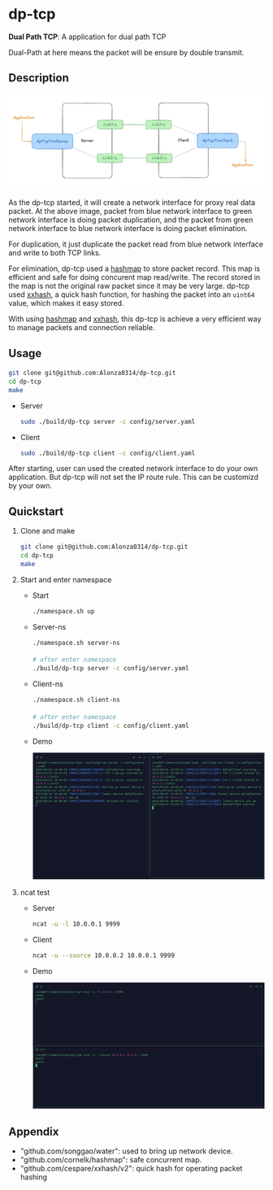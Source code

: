 # dp-tcp

**Dual Path TCP**: A application for dual path TCP

Dual-Path at here means the packet will be ensure by double transmit.

## Description

![descp](./images/desp.png)

As the dp-tcp started, it will create a network interface for proxy real data packet. At the above image, packet from blue network interface to green network interface is doing packet duplication, and the packet from green network interface to blue network interface is doing packet elimination.

For duplication, it just duplicate the packet read from blue network interface and write to both TCP links.

For elimination, dp-tcp used a [hashmap](github.com/cornelk/hashmap) to store packet record. This map is efficient and safe for doing concurent map read/write. The record stored in the map is not the original raw packet since it may be very large. dp-tcp used [xxhash](github.com/cornelk/hashmap), a quick hash function, for hashing the packet into an `uint64` value, which makes it easy stored.

With using [hashmap](github.com/cornelk/hashmap) and [xxhash](github.com/cornelk/hashmap), this dp-tcp is achieve a very efficient way to manage packets and connection reliable.

## Usage

```bash
git clone git@github.com:Alonza0314/dp-tcp.git
cd dp-tcp
make
```

- Server

    ```bash
    sudo ./build/dp-tcp server -c config/server.yaml
    ```

- Client

    ```bash
    sudo ./build/dp-tcp client -c config/client.yaml
    ```

After starting, user can used the created network interface to do your own application. But dp-tcp will not set the IP route rule. This can be customizd by your own.

## Quickstart

1. Clone and make

    ```bash
    git clone git@github.com:Alonza0314/dp-tcp.git
    cd dp-tcp
    make
    ```

2. Start and enter namespace

    - Start

        ```bash
        ./namespace.sh up
        ```

    - Server-ns

        ```bash
        ./namespace.sh server-ns

        # after enter namespace
        ./build/dp-tcp server -c config/server.yaml
        ```

    - Client-ns

        ```bash
        ./namespace.sh client-ns

        # after enter namespace
        ./build/dp-tcp client -c config/client.yaml
        ```

    - Demo

        ![dp-tcp](/images/dp-tcp.png)

3. ncat test

    - Server

        ```bash
        ncat -u -l 10.0.0.1 9999
        ```

    - Client

        ```bash
        ncat -u --source 10.0.0.2 10.0.0.1 9999
        ```

    - Demo

        ![ncat](./images/ncat.png)

## Appendix

- "github.com/songgao/water": used to bring up network device.
- "github.com/cornelk/hashmap": safe concurrent map.
- "github.com/cespare/xxhash/v2": quick hash for operating packet hashing
